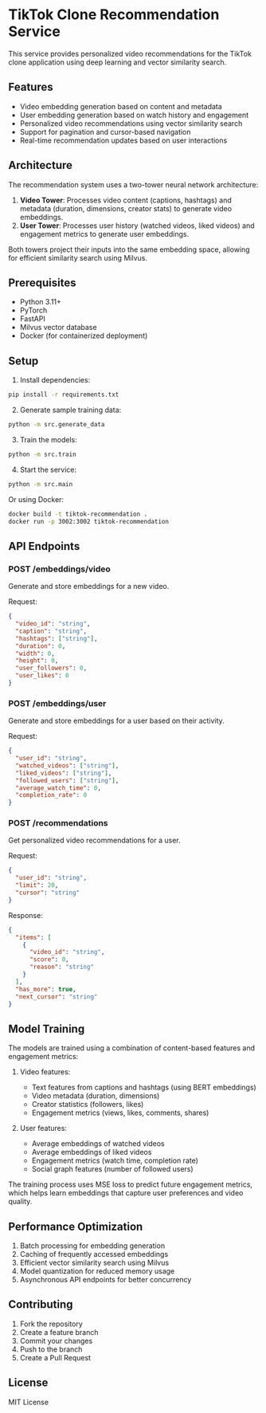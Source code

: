 # TikTok Clone Recommendation Service

This service provides personalized video recommendations for the TikTok clone application using deep learning and vector similarity search.

## Features

- Video embedding generation based on content and metadata
- User embedding generation based on watch history and engagement
- Personalized video recommendations using vector similarity search
- Support for pagination and cursor-based navigation
- Real-time recommendation updates based on user interactions

## Architecture

The recommendation system uses a two-tower neural network architecture:

1. **Video Tower**: Processes video content (captions, hashtags) and metadata (duration, dimensions, creator stats) to generate video embeddings.
2. **User Tower**: Processes user history (watched videos, liked videos) and engagement metrics to generate user embeddings.

Both towers project their inputs into the same embedding space, allowing for efficient similarity search using Milvus.

## Prerequisites

- Python 3.11+
- PyTorch
- FastAPI
- Milvus vector database
- Docker (for containerized deployment)

## Setup

1. Install dependencies:
```bash
pip install -r requirements.txt
```

2. Generate sample training data:
```bash
python -m src.generate_data
```

3. Train the models:
```bash
python -m src.train
```

4. Start the service:
```bash
python -m src.main
```

Or using Docker:
```bash
docker build -t tiktok-recommendation .
docker run -p 3002:3002 tiktok-recommendation
```

## API Endpoints

### POST /embeddings/video
Generate and store embeddings for a new video.

Request:
```json
{
  "video_id": "string",
  "caption": "string",
  "hashtags": ["string"],
  "duration": 0,
  "width": 0,
  "height": 0,
  "user_followers": 0,
  "user_likes": 0
}
```

### POST /embeddings/user
Generate and store embeddings for a user based on their activity.

Request:
```json
{
  "user_id": "string",
  "watched_videos": ["string"],
  "liked_videos": ["string"],
  "followed_users": ["string"],
  "average_watch_time": 0,
  "completion_rate": 0
}
```

### POST /recommendations
Get personalized video recommendations for a user.

Request:
```json
{
  "user_id": "string",
  "limit": 20,
  "cursor": "string"
}
```

Response:
```json
{
  "items": [
    {
      "video_id": "string",
      "score": 0,
      "reason": "string"
    }
  ],
  "has_more": true,
  "next_cursor": "string"
}
```

## Model Training

The models are trained using a combination of content-based features and engagement metrics:

1. Video features:
   - Text features from captions and hashtags (using BERT embeddings)
   - Video metadata (duration, dimensions)
   - Creator statistics (followers, likes)
   - Engagement metrics (views, likes, comments, shares)

2. User features:
   - Average embeddings of watched videos
   - Average embeddings of liked videos
   - Engagement metrics (watch time, completion rate)
   - Social graph features (number of followed users)

The training process uses MSE loss to predict future engagement metrics, which helps learn embeddings that capture user preferences and video quality.

## Performance Optimization

1. Batch processing for embedding generation
2. Caching of frequently accessed embeddings
3. Efficient vector similarity search using Milvus
4. Model quantization for reduced memory usage
5. Asynchronous API endpoints for better concurrency

## Contributing

1. Fork the repository
2. Create a feature branch
3. Commit your changes
4. Push to the branch
5. Create a Pull Request

## License

MIT License 